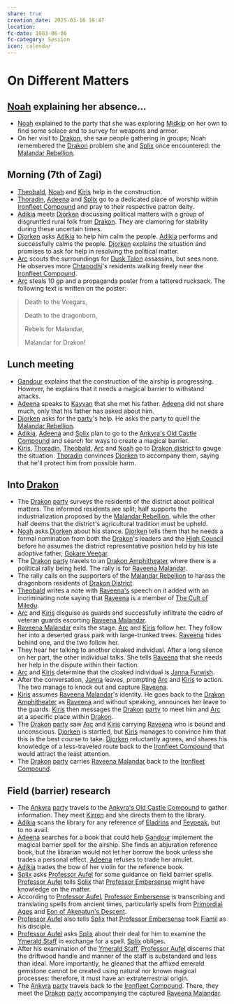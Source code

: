 ```yaml
---
share: true
creation_date: 2025-03-16 16:47
location: 
fc-date: 1083-06-06
fc-category: Session
icon: calendar
---
```

# On Different Matters
## [Noah](../PCs/Noah%20Skie.md) explaining her absence...
- [Noah](../PCs/Noah%20Skie.md) explained to the party that she was exploring [Midkip](../Locations/Settlements/Midkip.md) on her own to find some solace and to survey for weapons and armor.
- On her visit to [Drakon](../Locations/Areas/Drakon%20District.md), she saw people gathering in groups; Noah remembered the [Drakon](../Locations/Areas/Drakon%20District.md) problem she and [Splix](../PCs/Spraugh%20'Splix'%20Calix.md) once encountered: the [Malandar Rebellion](../../Malandar%20Rebellion.md).
## Morning (7th of Zagi)
- [Theobald](../PCs/Theobald%20Clayhollow.md), [Noah](../PCs/Noah%20Skie.md) and [Kiris](../PCs/Kiris%20Acquermann.md) help in the construction.
- [Thoradin](../PCs/Thoradin%20Goodman.md), [Adeena](../PCs/Adeena%20Oberon.md) and [Splix](../PCs/Spraugh%20'Splix'%20Calix.md) go to a dedicated place of worship within [Ironfleet Compound](../Locations/Buildings/Ironfleet%20Compound.md) and pray to their respective patron deity.
- [Adikia](../PCs/Adikia%20Unalome.md) meets [Djorken](../../Djorken%20Veegar.md) discussing political matters with a group of disgruntled rural folk from [Drakon](../Locations/Areas/Drakon%20District.md). They are clamoring for stability during these uncertain times. 
- [Djorken](../../Djorken%20Veegar.md) asks [Adikia](../PCs/Adikia%20Unalome.md) to help him calm the people. [Adikia](../PCs/Adikia%20Unalome.md) performs and successfully calms the people. [Djorken](../../Djorken%20Veegar.md) explains the situation and promises to ask for help in resolving the political matter.
- [Arc](../PCs/Arc.md) scouts the surroundings for [Dusk Talon](../Factions/Dusk%20Talons.md) assassins, but sees none. He observes more [Chtapodhi](../Locations/Areas/Chtapodhi%20District.md)'s residents walking freely near the [Ironfleet Compound](../Locations/Buildings/Ironfleet%20Compound.md).
- [Arc](../PCs/Arc.md) steals 10 gp and a propaganda poster from a tattered rucksack. The following text is written on the poster:
> Death to the Veegars,
>  
> Death to the dragonborn,
> 
> Rebels for Malandar,
> 
> Malandar for Drakon!
## Lunch meeting
- [Gandour](../../Gandour%20Ironfleet.md) explains that the construction of the airship is progressing. However, he explains that it needs a magical barrier to withstand attacks.
- [Adeena](../PCs/Adeena%20Oberon.md) speaks to [Kayvan](../../Kayvan%20Acquermann.md) that she met his father. [Adeena](../PCs/Adeena%20Oberon.md) did not share much, only that his father has asked about him.
- [Djorken](../../Djorken%20Veegar.md) asks for the [party](../Factions/Seven%20Up....md)'s help. He asks the party to quell the [Malandar Rebellion](../../Malandar%20Rebellion.md).
- [Adikia](../PCs/Adikia%20Unalome.md), [Adeena](../PCs/Adeena%20Oberon.md) and [Splix](../PCs/Spraugh%20'Splix'%20Calix.md) plan to go to the [Ankyra's Old Castle Compound](../Locations/Buildings/Ankyra's%20Old%20Castle%20Compound.md) and search for ways to create a magical barrier.
- [Kiris](../PCs/Kiris%20Acquermann.md), [Thoradin](../PCs/Thoradin%20Goodman.md), [Theobald](../PCs/Theobald%20Clayhollow.md), [Arc](../PCs/Arc.md) and [Noah](../PCs/Noah%20Skie.md) go to [Drakon district](../Locations/Areas/Drakon%20District.md) to gauge the situation. [Thoradin](../PCs/Thoradin%20Goodman.md) convinces [Djorken](../../Djorken%20Veegar.md) to accompany them, saying that he'll protect him from possible harm.
## Into [Drakon](../Locations/Areas/Drakon%20District.md)
- The [Drakon](../Locations/Areas/Drakon%20District.md) [party](../Factions/Seven%20Up....md) surveys the residents of the district about political matters. The informed residents are split; half supports the industrialization proposed by the [Malandar Rebellion](../../Malandar%20Rebellion.md), while the other half deems that the district's agricultural tradition must be upheld.
- [Noah](../PCs/Noah%20Skie.md) asks [Djorken](../../Djorken%20Veegar.md) about his stance. [Djorken](../../Djorken%20Veegar.md) tells them that he needs a formal nomination from both the [Drakon](../Locations/Areas/Drakon%20District.md)'s leaders and the [High Council](../Factions/The%20High%20Council%20of%20Midkip.md) before he assumes the district representative position held by his late adoptive father, [Gokare Veegar](../../Gokare%20Veegar.md).
- The [Drakon](../Locations/Areas/Drakon%20District.md) [party](../Factions/Seven%20Up....md) travels to an [Drakon Amphitheater](../Locations/Buildings/Drakon's%20Open%20Amphitheater.md) where there is a political rally being held. The rally is for [Raveena Malandar](../NPCs/Raveena%20Malandar.md).
- The rally calls on the supporters of the [Malandar Rebellion](../../Malandar%20Rebellion.md) to harass the dragonborn residents of [Drakon District](../Locations/Areas/Drakon%20District.md).
- [Theobald](../PCs/Theobald%20Clayhollow.md) writes a note with [Raveena's](../NPCs/Raveena%20Malandar.md) speech on it added with an incriminating note saying that [Raveena](../NPCs/Raveena%20Malandar.md) is a member of [The Cult of Miledu](../../The%20Cult%20of%20Miledu.md).
- [Arc](../PCs/Arc.md) and [Kiris](../PCs/Kiris%20Acquermann.md) disguise as guards and successfully infiltrate the cadre of veteran guards escorting [Raveena Malandar](../NPCs/Raveena%20Malandar.md).
- [Raveena Malandar](../NPCs/Raveena%20Malandar.md) exits the stage. [Arc](../PCs/Arc.md) and [Kiris](../PCs/Kiris%20Acquermann.md) follow her. They follow her into a deserted grass park with large-trunked trees. [Raveena](../NPCs/Raveena%20Malandar.md) hides behind one, and the two follow her.
- They hear her talking to another cloaked individual. After a long silence on her part, the other individual talks. She tells [Raveena](../NPCs/Raveena%20Malandar.md) that she needs her help in the dispute within their faction.
- [Arc](../PCs/Arc.md) and [Kiris](../PCs/Kiris%20Acquermann.md) determine that the cloaked individual is [Janna Furwish](../../Janna%20Furwish.md).
- After the conversation, [Janna](../../Janna%20Furwish.md) leaves, prompting [Arc](../PCs/Arc.md) and [Kiris](../PCs/Kiris%20Acquermann.md) to action.  The two manage to knock out and capture [Raveena](../NPCs/Raveena%20Malandar.md).
- [Kiris](../PCs/Kiris%20Acquermann.md) assumes [Raveena Malandar](../NPCs/Raveena%20Malandar.md)'s identity. He goes back to the [Drakon Amphitheater](../Locations/Buildings/Drakon's%20Open%20Amphitheater.md) as [Raveena](../NPCs/Raveena%20Malandar.md) and without speaking, announces her leave to the guards. [Kiris](../PCs/Kiris%20Acquermann.md) then messages the [Drakon](../Locations/Areas/Drakon%20District.md) [party](../Factions/Seven%20Up....md) to meet him and [Arc](../PCs/Arc.md) at a specific place within [Drakon](../Locations/Areas/Drakon%20District.md).
- The [Drakon](../Locations/Areas/Drakon%20District.md) [party](../Factions/Seven%20Up....md) saw [Arc](../PCs/Arc.md) and [Kiris](../PCs/Kiris%20Acquermann.md) carrying [Raveena](../NPCs/Raveena%20Malandar.md) who is bound and unconscious. [Djorken](../../Djorken%20Veegar.md) is startled, but [Kiris](../PCs/Kiris%20Acquermann.md) manages to convince him that this is the best course to take. [Djorken](../../Djorken%20Veegar.md) reluctantly agrees, and shares his knowledge of a less-traveled route back to the [Ironfleet Compound](../Locations/Buildings/Ironfleet%20Compound.md) that would attract the least attention.
- The [Drakon](../Locations/Areas/Drakon%20District.md) [party](../Factions/Seven%20Up....md) carries [Raveena Malandar](../NPCs/Raveena%20Malandar.md) back to the [Ironfleet Compound](../Locations/Buildings/Ironfleet%20Compound.md).
## Field (barrier) research
- The [Ankyra](../Locations/Areas/Ankyra%20District.md) [party](../Factions/Seven%20Up....md) travels to the [Ankyra's Old Castle Compound](../Locations/Buildings/Ankyra's%20Old%20Castle%20Compound.md) to gather information. They meet [Kirren](../NPCs/Kirren%20Acquermann.md) and she directs them to the library.
- [Adikia](../PCs/Adikia%20Unalome.md) scans the library for any reference of [Eladrins](../Factions/The%20Eladrin.md) and [Feypeak](../Locations/Areas/Feypeak.md), but to no avail.
- [Adeena](../PCs/Adeena%20Oberon.md) searches for a book that could help [Gandour](../../Gandour%20Ironfleet.md) implement the magical barrier spell for the airship. She finds an abjuration reference book, but the librarian would not let her borrow the book unless she trades a personal effect. [Adeena](../PCs/Adeena%20Oberon.md) refuses to trade her amulet.
- [Adikia](../PCs/Adikia%20Unalome.md) trades the bow of her violin for the reference book.
- [Splix](../PCs/Spraugh%20'Splix'%20Calix.md) asks [Professor Aufel](../../Aufel%20Fernquill.md) for some guidance on field barrier spells. [Professor Aufel](../../Aufel%20Fernquill.md) tells [Splix](../PCs/Spraugh%20'Splix'%20Calix.md) that [Professor Embersense](../../Dorfir%20Embersense.md) might have knowledge on the matter.
- According to [Professor Aufel](../../Aufel%20Fernquill.md), [Professor Embersense](../../Dorfir%20Embersense.md) is transcribing and translating spells from ancient times, particularly spells from [Primordial Ages](../Lore/Eons%20and%20Ages/Primordial%20Ages.md) and [Eon of Akenatun's Descent](../Lore/Eons%20and%20Ages/Eon%20of%20Akenatun's%20Descent.md).
- [Professor Aufel](../../Aufel%20Fernquill.md) also tells [Splix](../PCs/Spraugh%20'Splix'%20Calix.md) that [Professor Embersense](../../Dorfir%20Embersense.md) took [Fiamil](../../Fiamil%20Underwood.md) as his disciple.
- [Professor Aufel](../../Aufel%20Fernquill.md) asks [Splix](../PCs/Spraugh%20'Splix'%20Calix.md) about their deal for him to examine the [Ymerald Staff](../Items/Mythic%20Items/Ymerald%20Staff.md) in exchange for a spell. [Splix](../PCs/Spraugh%20'Splix'%20Calix.md) obliges.
- After his examination of the [Ymerald Staff](../Items/Mythic%20Items/Ymerald%20Staff.md), [Professor Aufel](../../Aufel%20Fernquill.md) discerns that the driftwood handle and manner of the staff is substandard and less than ideal. More importantly, he gleaned that the affixed emerald gemstone cannot be created using natural nor known magical processes: therefore, it must have an extraterrestrial origin.
- The [Ankyra](../Locations/Areas/Ankyra%20District.md) [party](../Factions/Seven%20Up....md) travels back to the [Ironfleet Compound](../Locations/Buildings/Ironfleet%20Compound.md). There, they meet the [Drakon](../Locations/Areas/Drakon%20District.md) [party](../Factions/Seven%20Up....md) accompanying the captured [Raveena Malandar](../NPCs/Raveena%20Malandar.md).